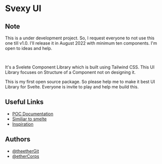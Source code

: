 # Svexy UI

## Note
<p>This is a under development project. So, I request everyone to not use this one till v1.0. I'll release it in August 2022 with minimum ten components.
I'm open to ideas and help.
</p>
<p>
  <img alt="" src="https://img.shields.io/apm/l/atomic-design-ui.svg" />
  <img alt="" src="https://img.shields.io/badge/for-svelte-green" />
  <img alt="" src="https://badgen.net/badge/icon/typescript?icon=typescript&label" />
</p>
It's a Svelete Component Library which is built using Tailwind CSS. This UI Library focuses on Structure of a Component not on designing it.

This is my first open source package. So please help me to make it best UI Library for Svelte. Everyone is invite to play and help me build this.
## Useful Links

- [POC Documentation](https://docs.google.com/document/d/12QiB-en4Zf4h46a6WBzH7x5aX9oHBAsu_dv9CmIijMU/edit?usp=sharing)
- [Similiar to smelte](https://github.com/matyunya/smelte)
- [Inspiration](https://github.com/illright/attractions)

## Authors

- [@theetherGit](https://www.github.com/theetherGit)
- [@etherCorps](https://www.github.com/etherCorps)
